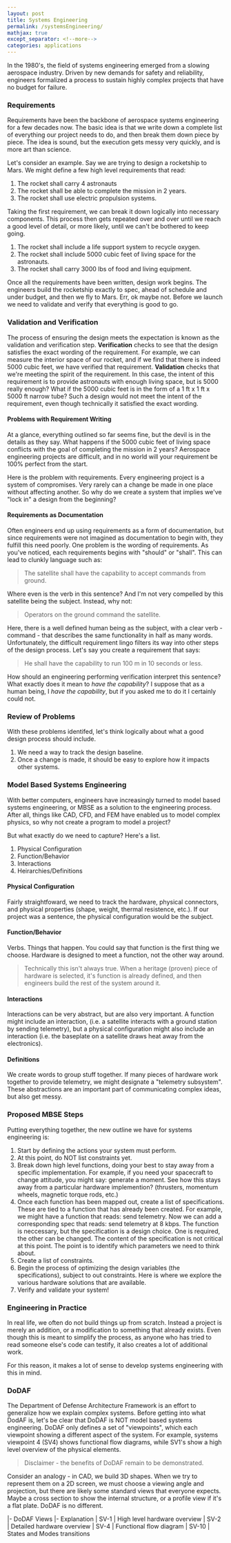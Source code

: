 ```yaml
---
layout: post
title: Systems Engineering
permalink: /systemsEngineering/
mathjax: true
except_separator: <!--more-->
categories: applications
---
```


In the 1980's, the field of systems engineering emerged from a slowing aerospace industry. Driven by new demands for safety and reliability, engineers formalized a process to sustain highly complex projects that have no budget for failure. 

<!--more-->

### Requirements

Requirements have been the backbone of aerospace systems engineering for a few decades now. The basic idea is that we write down a complete list of everything our project needs to do, and then break them down piece by piece. The idea is sound, but the execution gets messy very quickly, and is more art than science. 

Let's consider an example. Say we are trying to design a rocketship to Mars. We might define a few high level requirements that read:

1. The rocket shall carry 4 astronauts
2. The rocket shall be able to complete the mission in 2 years.
3. The rocket shall use electric propulsion systems.

Taking the first requirement, we can break it down logically into necessary components. This process then gets repeated over and over until we reach a good level of detail, or more likely, until we can't be bothered to keep going.

1. The rocket shall include a life support system to recycle oxygen.
2. The rocket shall include 5000 cubic feet of living space for the astronauts.
3. The rocket shall carry 3000 lbs of food and living equipment. 

Once all the requirements have been written, design work begins. The engineers build the rocketship exactly to spec, ahead of schedule and under budget, and then we fly to Mars. Err, ok maybe not. Before we launch we need to validate and verify that everything is good to go.

### Validation and Verification

The process of ensuring the design meets the expectation is known as the validation and verification step. **Verification** checks to see that the design satisfies the exact wording of the requirement. For example, we can measure the interior space of our rocket, and if we find that there is indeed 5000 cubic feet, we have verified that requirement. **Validation** checks that we're meeting the spirit of the requirement. In this case, the intent of this requirement is to provide astronauts with enough living space, but is 5000 really enough? What if the 5000 cubic feet is in the form of a 1 ft x 1 ft x 5000 ft narrow tube? Such a design would not meet the intent of the requirement, even though technically it satisfied the exact wording. 

#### Problems with Requirement Writing

At a glance, everything outlined so far seems fine, but the devil is in the details as they say. What happens if the 5000 cubic feet of living space conflicts with the goal of completing the mission in 2 years? Aerospace engineering projects are difficult, and in no world will your requirement be 100% perfect from the start. 

Here is the problem with requirements. Every engineering project is a system of compromises. Very rarely can a change be made in one place without affecting another. So why do we create a system that implies we've "lock in" a design from the beginning? 

#### Requirements as Documentation

Often engineers end up using requirements as a form of documentation, but since requirements were not imagined as documentation to begin with, they fulfill this need poorly. One problem is the wording of requirements. As you've noticed, each requirements begins with "should" or "shall". This can lead to clunkly language such as:

> The satellite shall have the capability to accept commands from ground. 

Where even is the verb in this sentence? And I'm not very compelled by this satellite being the subject. Instead, why not:

> Operators on the ground command the satellite. 

Here, there is a well defined human being as the subject, with a clear verb - command - that describes the same functionality in half as many words. Unfortunately, the difficult requirement lingo filters its way into other steps of the design process. Let's say you create a requirement that says:

> He shall have the capability to run 100 m in 10 seconds or less. 

How should an engineering performing verification interpret this sentence? What exactly does it mean to *have the capability*? I suppose that as a human being, I *have the capability*, but if you asked me to do it I certainly could not. 

### Review of Problems

With these problems identifed, let's think logically about what a good design process should include.

1. We need a way to track the design baseline.
3. Once a change is made, it should be easy to explore how it impacts other systems. 


### Model Based Systems Engineering

With better computers, engineers have increasingly turned to model based systems engineering, or MBSE as a solution to the engineering process. After all, things like CAD, CFD, and FEM have enabled us to model complex physics, so why not create a program to model a project? 

But what exactly do we need to capture? Here's a list.

1. Physical Configuration
2. Function/Behavior 
3. Interactions
4. Heirarchies/Definitions

#### Physical Configuration

Fairly straightfoward, we need to track the hardware, physical connectors, and physical properties (shape, weight, thermal resistence, etc.). If our project was a sentence, the physical configuration would be the subject.

#### Function/Behavior

Verbs. Things that happen. You could say that function is the first thing we choose. Hardware is designed to meet a function, not the other way around.

> Technically this isn't always true. When a heritage (proven) piece of hardware is selected, it's function is already defined, and then engineers build the rest of the system around it. 

#### Interactions

Interactions can be very abstract, but are also very important. A function might include an interaction, (i.e. a satellite interacts with a ground station by sending telemetry), but a physical configuration might also include an interaction (i.e. the baseplate on a satellite draws heat away from the electronics). 

#### Definitions

We create words to group stuff together. If many pieces of hardware work together to provide telemetry, we might designate a "telemetry subsystem". These abstractions are an important part of communicating complex ideas, but also get messy. 

### Proposed MBSE Steps

Putting everything together, the new outline we have for systems engineering is:

1. Start by defining the actions your system must perform. 
2. At this point, do NOT list constraints yet.
3. Break down high level functions, doing your best to stay away from a specific implementation. For example, if you need your spacecraft to change attitude, you might say: generate a moment. See how this stays away from a particular hardware implemention? (thrusters, momentum wheels, magnetic torque rods, etc.)
4. Once each function has been mapped out, create a list of specifications. These are tied to a function that has already been created. For example, we might have a function that reads: send telemetry. Now we can add a corresponding spec that reads: send telemetry at 8 kbps. The function is neccessary, but the specification is a design choice. One is required, the other can be changed. The content of the specification is not critical at this point. The point is to identify which parameters we need to think about.
5. Create a list of constraints. 
6. Begin the process of optimizing the design variables (the specifications), subject to out constraints. Here is where we explore the various hardware solutions that are available. 
7. Verify and validate your system!


### Engineering in Practice

In real life, we often do not build things up from scratch. Instead a project is merely an addition, or a modification to something that already exists. Even though this is meant to simplify the process, as anyone who has tried to read someone else's code can testify, it also creates a lot of additional work. 

For this reason, it makes a lot of sense to develop systems engineering with this in mind. 


### DoDAF

The Department of Defense Architecture Framework is an effort to generalize how we explain complex systems. Before getting into what DodAF is, let's be clear that DoDAF is NOT model based systems engineering. DoDAF only defines a set of "viewpoints", which each viewpoint showing a different aspect of the system. For example, systems viewpoint 4 (SV4) shows functional flow diagrams, while SV1's show a high level overview of the physical elements. 

> Disclaimer - the benefits of DoDAF remain to be demonstrated. 

Consider an analogy - in CAD, we build 3D shapes. When we try to represent them on a 2D screen, we must choose a viewing angle and projection, but there are likely some standard views that everyone expects. Maybe a cross section to show the internal structure, or a profile view if it's a flat plate. DoDAF is no different.

|- DoDAF Views  |- Explanation
| SV-1          | High level hardware overview
| SV-2          | Detailed hardware overview
| SV-4          | Functional flow diagram
| SV-10         | States and Modes transitions


